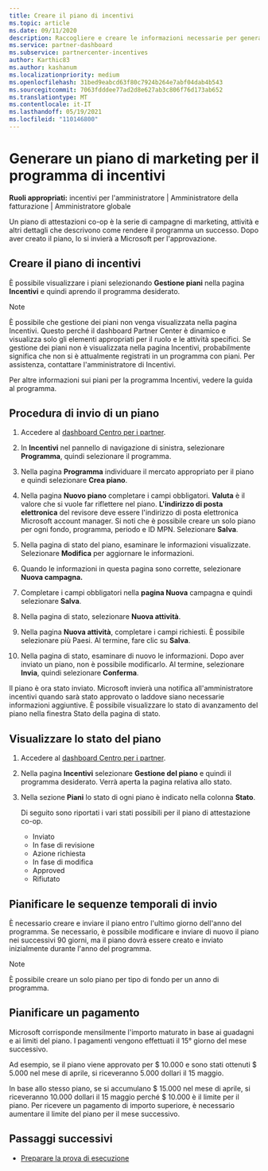 ```yaml
---
title: Creare il piano di incentivi
ms.topic: article
ms.date: 09/11/2020
description: Raccogliere e creare le informazioni necessarie per generare un piano di marketing efficace per il programma di incentivi.
ms.service: partner-dashboard
ms.subservice: partnercenter-incentives
author: Karthic83
ms.author: kashanum
ms.localizationpriority: medium
ms.openlocfilehash: 31bed9eabcd63f80c7924b264e7abf04dab4b543
ms.sourcegitcommit: 7063fdddee77ad2d8e627ab3c806f76d173ab652
ms.translationtype: MT
ms.contentlocale: it-IT
ms.lasthandoff: 05/19/2021
ms.locfileid: "110146800"
---
```

# <a name="generate-a-marketing-plan-for-your-incentives-program"></a>Generare un piano di marketing per il programma di incentivi

**Ruoli appropriati:** incentivi per l'amministratore | Amministratore della fatturazione | Amministratore globale

Un piano di attestazioni co-op è la serie di campagne di marketing, attività e altri dettagli che descrivono come rendere il programma un successo. Dopo aver creato il piano, lo si invierà a Microsoft per l'approvazione.

## <a name="create-your-incentives-plan"></a>Creare il piano di incentivi

È possibile visualizzare i piani selezionando **Gestione piani** nella pagina **Incentivi** e quindi aprendo il programma desiderato.

>[!NOTE]
>È possibile che gestione dei piani non venga visualizzata nella pagina Incentivi. Questo perché il dashboard Partner Center è dinamico e visualizza solo gli elementi appropriati per il ruolo e le attività specifici. Se gestione dei piani non è visualizzata nella pagina Incentivi, probabilmente significa che non si è attualmente registrati in un programma con piani. Per assistenza, contattare l'amministratore di Incentivi.

Per altre informazioni sui piani per la programma Incentivi, vedere la guida al programma.

## <a name="how-to-submit-a-plan"></a>Procedura di invio di un piano

1. Accedere al [dashboard Centro per i partner](https://partner.microsoft.com/dashboard/).

2. In **Incentivi** nel pannello di navigazione di sinistra, selezionare **Programma**, quindi selezionare il programma. 

3. Nella pagina **Programma** individuare il mercato appropriato per il piano e quindi selezionare **Crea piano**. 

4. Nella pagina **Nuovo piano** completare i campi obbligatori. **Valuta** è il valore che si vuole far riflettere nel piano. **L'indirizzo di posta elettronica** del revisore deve essere l'indirizzo di posta elettronica Microsoft account manager. Si noti che è possibile creare un solo piano per ogni fondo, programma, periodo e ID MPN. Selezionare **Salva**.

5. Nella pagina di stato del piano, esaminare le informazioni visualizzate. Selezionare **Modifica** per aggiornare le informazioni.

6. Quando le informazioni in questa pagina sono corrette, selezionare **Nuova campagna.**

7. Completare i campi obbligatori nella **pagina Nuova** campagna e quindi selezionare **Salva**.

8. Nella pagina di stato, selezionare **Nuova attività**. 

9. Nella pagina **Nuova attività**, completare i campi richiesti. È possibile selezionare più Paesi. Al termine, fare clic su **Salva**. 

10. Nella pagina di stato, esaminare di nuovo le informazioni. Dopo aver inviato un piano, non è possibile modificarlo. Al termine, selezionare **Invia**, quindi selezionare **Conferma**.

Il piano è ora stato inviato. Microsoft invierà una notifica all'amministratore incentivi quando sarà stato approvato o laddove siano necessarie informazioni aggiuntive. È possibile visualizzare lo stato di avanzamento del piano nella finestra Stato della pagina di stato.

## <a name="view-the-status-of-your-plan"></a>Visualizzare lo stato del piano

1. Accedere al [dashboard Centro per i partner](https://partner.microsoft.com/dashboard/).

2. Nella pagina **Incentivi** selezionare **Gestione del piano** e quindi il programma desiderato. Verrà aperta la pagina relativa allo stato.

3. Nella sezione **Piani** lo stato di ogni piano è indicato nella colonna **Stato**.

   Di seguito sono riportati i vari stati possibili per il piano di attestazione co-op.

   - Inviato
   - In fase di revisione
   - Azione richiesta
   - In fase di modifica
   - Approved
   - Rifiutato

## <a name="plan-submission-timelines"></a>Pianificare le sequenze temporali di invio

È necessario creare e inviare il piano entro l'ultimo giorno dell'anno del programma. Se necessario, è possibile modificare e inviare di nuovo il piano nei successivi 90 giorni, ma il piano dovrà essere creato e inviato inizialmente durante l'anno del programma.

>[!NOTE]
> È possibile creare un solo piano per tipo di fondo per un anno di programma.

## <a name="plan-payments"></a>Pianificare un pagamento

Microsoft corrisponde mensilmente l'importo maturato in base ai guadagni e ai limiti del piano. I pagamenti vengono effettuati il 15° giorno del mese successivo.

Ad esempio, se il piano viene approvato per $ 10.000 e sono stati ottenuti $ 5.000 nel mese di aprile, si riceveranno 5.000 dollari il 15 maggio.

In base allo stesso piano, se si accumulano $ 15.000 nel mese di aprile, si riceveranno 10.000 dollari il 15 maggio perché $ 10.000 è il limite per il piano. Per ricevere un pagamento di importo superiore, è necessario aumentare il limite del piano per il mese successivo.

## <a name="next-steps"></a>Passaggi successivi

- [Preparare la prova di esecuzione](incentives-prepare-your-proof-of-execution.md)
